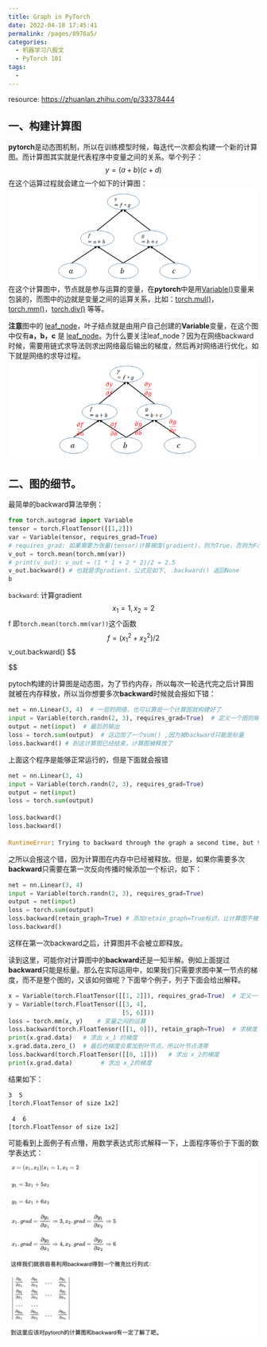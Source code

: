 ```yaml
---
title: Graph in PyTorch
date: 2022-04-10 17:45:41
permalink: /pages/8976a5/
categories:
  - 机器学习八股文
  - PyTorch 101
tags:
  - 
---
```

resource: https://zhuanlan.zhihu.com/p/33378444

## **一、构建计算图**
**pytorch**是动态图机制，所以在训练模型时候，每迭代一次都会构建一个新的计算图。而计算图其实就是代表程序中变量之间的关系。举个列子：$$y = (a + b)(c + d)$$在这个运算过程就会建立一个如下的计算图：
![](https://raw.githubusercontent.com/emmableu/image/master/202204101748967.png)
在这个计算图中，节点就是参与运算的变量，在**pytorch**中是用[Variable()](https://link.zhihu.com/?target=http%3A//pytorch.org/tutorials/beginner/blitz/autograd_tutorial.html%23sphx-glr-beginner-blitz-autograd-tutorial-py)变量来包装的，而图中的边就是变量之间的运算关系，比如：[torch.mul()](https://link.zhihu.com/?target=http%3A//pytorch.org/docs/master/torch.html%3Fhighlight%3Dmul%23torch.mul)，[torch.mm()](https://link.zhihu.com/?target=http%3A//pytorch.org/docs/master/torch.html%3Fhighlight%3Dmm%23torch.mm)，[torch.div()](https://link.zhihu.com/?target=http%3A//pytorch.org/docs/master/torch.html%3Fhighlight%3Ddiv%23torch.div) 等等。

**注意**图中的 [leaf_node](https://link.zhihu.com/?target=http%3A//pytorch.org/docs/master/autograd.html%3Fhighlight%3Dis_leaf)，叶子结点就是由用户自己创建的**Variable**变量，在这个图中仅有**a，b，c** 是 [leaf_node](https://link.zhihu.com/?target=http%3A//pytorch.org/docs/master/autograd.html%3Fhighlight%3Dis_leaf)。为什么要关注leaf_node？因为在网络backward时候，需要用链式求导法则求出网络最后输出的梯度，然后再对网络进行优化，如下就是网络的求导过程。
![](https://raw.githubusercontent.com/emmableu/image/master/202204101749158.png)

## **二、图的细节**。

最简单的backward算法举例：
```python
from torch.autograd import Variable  
tensor = torch.FloatTensor([[1,2]])  
var = Variable(tensor, requires_grad=True)
# requires_grad: 如果需要为张量(tensor)计算梯度(gradient)，则为True，否则为False。
v_out = torch.mean(torch.mm(var))  
# print(v_out): v_out = (1 * 1 + 2 * 2)/2 = 2.5
v_out.backward() # 也就是求gradient，公式见如下, .backward() 返回None
b
```

`backward`: 计算gradient
$$
x_1 = 1, x_2 = 2 $$
f 即`torch.mean(torch.mm(var))`这个函数
$$f = (x_1 ^2 + x_2^2)/ 2 $$
v_out.backward()
$$

$$








pytoch构建的计算图是动态图，为了节约内存，所以每次一轮迭代完之后计算图就被在内存释放，所以当你想要多次**backward**时候就会报如下错：

```python
net = nn.Linear(3, 4)  # 一层的网络，也可以算是一个计算图就构建好了
input = Variable(torch.randn(2, 3), requires_grad=True)  # 定义一个图的输入变量
output = net(input)  # 最后的输出
loss = torch.sum(output)  # 这边加了一个sum() ,因为被backward只能是标量
loss.backward() # 到这计算图已经结束，计算图被释放了
```


上面这个程序是能够正常运行的，但是下面就会报错

```python
net = nn.Linear(3, 4)
input = Variable(torch.randn(2, 3), requires_grad=True)
output = net(input)
loss = torch.sum(output)

loss.backward()
loss.backward()

RuntimeError: Trying to backward through the graph a second time, but the buffers have already been freed.
```

之所以会报这个错，因为计算图在内存中已经被释放。但是，如果你需要多次**backward**只需要在第一次反向传播时候添加一个标识，如下：

```python
net = nn.Linear(3, 4)
input = Variable(torch.randn(2, 3), requires_grad=True)
output = net(input)
loss = torch.sum(output)
loss.backward(retain_graph=True) # 添加retain_graph=True标识，让计算图不被立即释放
loss.backward()
```

这样在第一次backward之后，计算图并不会被立即释放。

读到这里，可能你对计算图中的**backward**还是一知半解。例如上面提过**backward**只能是标量。那么在实际运用中，如果我们只需要求图中某一节点的梯度，而不是整个图的，又该如何做呢？下面举个例子，列子下面会给出解释。

```python
x = Variable(torch.FloatTensor([[1, 2]]), requires_grad=True)  # 定义一个输入变量
y = Variable(torch.FloatTensor([[3, 4],        
                                [5, 6]]))
loss = torch.mm(x, y)    # 变量之间的运算
loss.backward(torch.FloatTensor([[1, 0]]), retain_graph=True)  # 求梯度，保留图                                    
print(x.grad.data)   # 求出 x_1 的梯度
x.grad.data.zero_()  # 最后的梯度会累加到叶节点，所以叶节点清零
loss.backward(torch.FloatTensor([[0, 1]]))   # 求出 x_2的梯度
print(x.grad.data)        # 求出 x_2的梯度
```

结果如下：

```py3tb
3  5
[torch.FloatTensor of size 1x2]

 4  6
[torch.FloatTensor of size 1x2]
```

可能看到上面例子有点懵，用数学表达式形式解释一下，上面程序等价于下面的数学表达式：
![](https://raw.githubusercontent.com/emmableu/image/master/202204101757026.png)